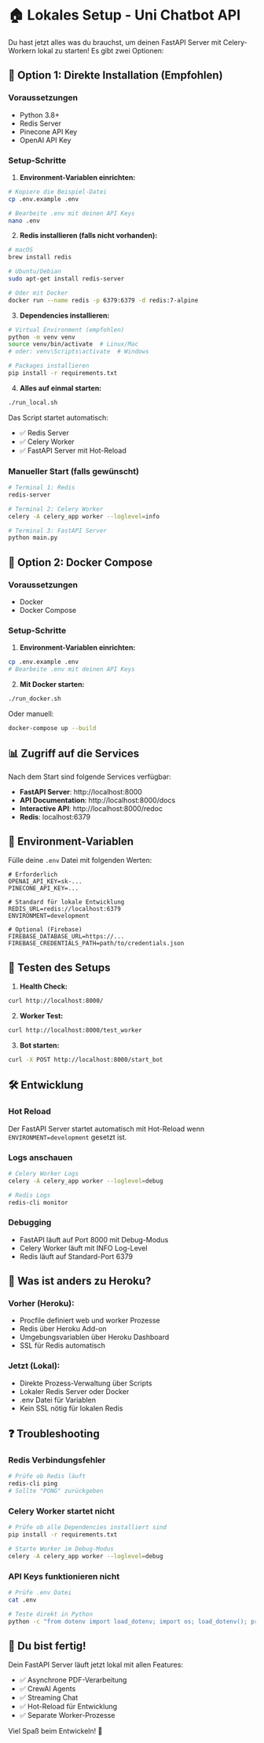 # 🏠 Lokales Setup - Uni Chatbot API

Du hast jetzt alles was du brauchst, um deinen FastAPI Server mit Celery-Workern lokal zu starten! Es gibt zwei Optionen:

## 🚀 Option 1: Direkte Installation (Empfohlen)

### Voraussetzungen
- Python 3.8+
- Redis Server
- Pinecone API Key
- OpenAI API Key

### Setup-Schritte

1. **Environment-Variablen einrichten:**
```bash
# Kopiere die Beispiel-Datei
cp .env.example .env

# Bearbeite .env mit deinen API Keys
nano .env
```

2. **Redis installieren (falls nicht vorhanden):**
```bash
# macOS
brew install redis

# Ubuntu/Debian
sudo apt-get install redis-server

# Oder mit Docker
docker run --name redis -p 6379:6379 -d redis:7-alpine
```

3. **Dependencies installieren:**
```bash
# Virtual Environment (empfohlen)
python -m venv venv
source venv/bin/activate  # Linux/Mac
# oder: venv\Scripts\activate  # Windows

# Packages installieren
pip install -r requirements.txt
```

4. **Alles auf einmal starten:**
```bash
./run_local.sh
```

Das Script startet automatisch:
- ✅ Redis Server
- ✅ Celery Worker
- ✅ FastAPI Server mit Hot-Reload

### Manueller Start (falls gewünscht)
```bash
# Terminal 1: Redis
redis-server

# Terminal 2: Celery Worker
celery -A celery_app worker --loglevel=info

# Terminal 3: FastAPI Server
python main.py
```

## 🐳 Option 2: Docker Compose

### Voraussetzungen
- Docker
- Docker Compose

### Setup-Schritte

1. **Environment-Variablen einrichten:**
```bash
cp .env.example .env
# Bearbeite .env mit deinen API Keys
```

2. **Mit Docker starten:**
```bash
./run_docker.sh
```

Oder manuell:
```bash
docker-compose up --build
```

## 📊 Zugriff auf die Services

Nach dem Start sind folgende Services verfügbar:

- **FastAPI Server**: http://localhost:8000
- **API Documentation**: http://localhost:8000/docs
- **Interactive API**: http://localhost:8000/redoc
- **Redis**: localhost:6379

## 🔧 Environment-Variablen

Fülle deine `.env` Datei mit folgenden Werten:

```env
# Erforderlich
OPENAI_API_KEY=sk-...
PINECONE_API_KEY=...

# Standard für lokale Entwicklung
REDIS_URL=redis://localhost:6379
ENVIRONMENT=development

# Optional (Firebase)
FIREBASE_DATABASE_URL=https://...
FIREBASE_CREDENTIALS_PATH=path/to/credentials.json
```

## 🧪 Testen des Setups

1. **Health Check:**
```bash
curl http://localhost:8000/
```

2. **Worker Test:**
```bash
curl http://localhost:8000/test_worker
```

3. **Bot starten:**
```bash
curl -X POST http://localhost:8000/start_bot
```

## 🛠️ Entwicklung

### Hot Reload
Der FastAPI Server startet automatisch mit Hot-Reload wenn `ENVIRONMENT=development` gesetzt ist.

### Logs anschauen
```bash
# Celery Worker Logs
celery -A celery_app worker --loglevel=debug

# Redis Logs
redis-cli monitor
```

### Debugging
- FastAPI läuft auf Port 8000 mit Debug-Modus
- Celery Worker läuft mit INFO Log-Level
- Redis läuft auf Standard-Port 6379

## 🔄 Was ist anders zu Heroku?

### Vorher (Heroku):
- Procfile definiert web und worker Prozesse
- Redis über Heroku Add-on
- Umgebungsvariablen über Heroku Dashboard
- SSL für Redis automatisch

### Jetzt (Lokal):
- Direkte Prozess-Verwaltung über Scripts
- Lokaler Redis Server oder Docker
- .env Datei für Variablen
- Kein SSL nötig für lokalen Redis

## ❓ Troubleshooting

### Redis Verbindungsfehler
```bash
# Prüfe ob Redis läuft
redis-cli ping
# Sollte "PONG" zurückgeben
```

### Celery Worker startet nicht
```bash
# Prüfe ob alle Dependencies installiert sind
pip install -r requirements.txt

# Starte Worker im Debug-Modus
celery -A celery_app worker --loglevel=debug
```

### API Keys funktionieren nicht
```bash
# Prüfe .env Datei
cat .env

# Teste direkt in Python
python -c "from dotenv import load_dotenv; import os; load_dotenv(); print(os.getenv('OPENAI_API_KEY'))"
```

## 🎉 Du bist fertig!

Dein FastAPI Server läuft jetzt lokal mit allen Features:
- ✅ Asynchrone PDF-Verarbeitung
- ✅ CrewAI Agents  
- ✅ Streaming Chat
- ✅ Hot-Reload für Entwicklung
- ✅ Separate Worker-Prozesse

Viel Spaß beim Entwickeln! 🚀 